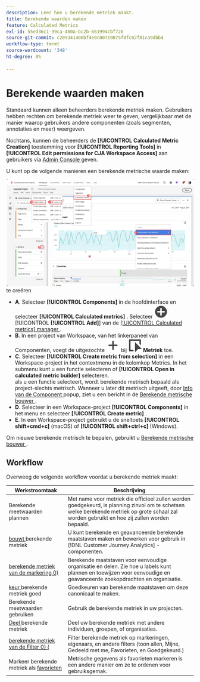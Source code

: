 ```yaml
---
description: Leer hoe u berekende metriek maakt.
title: Berekende waarden maken
feature: Calculated Metrics
exl-id: 55ed36c1-99ca-400a-bc2b-661994cbf720
source-git-commit: c209341400bf4e0c00719075f0fc82f81ca9dbb4
workflow-type: tm+mt
source-wordcount: '348'
ht-degree: 0%

---
```


# Berekende waarden maken

Standaard kunnen alleen beheerders berekende metriek maken. Gebruikers hebben rechten om berekende metriek weer te geven, vergelijkbaar met de manier waarop gebruikers andere componenten (zoals segmenten, annotaties en meer) weergeven.

Nochtans, kunnen de beheerders de **[!UICONTROL Calculated Metric Creation]** toestemming voor **[!UICONTROL Reporting Tools]** in **[!UICONTROL Edit permissions for CJA Workspace Access]** aan gebruikers via [ Admin Console ](/help/technotes/access-control.md#user-level-access) geven.


U kunt op de volgende manieren een berekende metrische waarde maken:

![ Manieren om metrisch ](assets/create-metric.png) te creëren

* **A**. Selecteer **[!UICONTROL Components]** in de hoofdinterface en selecteer **[!UICONTROL Calculated metrics]** . Selecteer ![ AddCircle ](/help/assets/icons/AddCircle.svg) [!UICONTROL **[!UICONTROL Add]**] van de [[!UICONTROL Calculated metrics] manager ](/help/components/calc-metrics/cm-workflow/cm-manager.md).
* **B**. In een project van Workspace, van het linkerpaneel van Componenten, voegt de uitgezochte ![ ](/help/assets/icons/Add.svg) bij ![ Gebeurtenis ](/help/assets/icons/Event.svg) **Metriek** toe.
* **C**. Selecteer **[!UICONTROL Create metric from selection]** in een Workspace-project in het contextmenu in de kolomkop Metrics. In het submenu kunt u een functie selecteren of **[!UICONTROL Open in calculated metric builder]** selecteren. <br/> als u een functie selecteert, wordt berekende metrisch bepaald als project-slechts metrisch. Wanneer u later dit metrisch uitgeeft, door [ Info van de Component ](/help/components/use-components-in-workspace.md#component-info) popup, ziet u een bericht in de [ Berekende metrische bouwer ](/help/components/calc-metrics/cm-workflow/cm-build-metrics.md).
* **D**. Selecteer in een Workspace-project **[!UICONTROL Components]** in het menu en selecteer **[!UICONTROL Create metric]** .
* **E**. In een Workspace-project gebruikt u de sneltoets **[!UICONTROL shift+cmd+c]** (macOS) of **[!UICONTROL shift+ctrl+c]** (Windows).

Om nieuwe berekende metrisch te bepalen, gebruikt u [ Berekende metrische bouwer ](/help/components/calc-metrics/cm-workflow/cm-build-metrics.md).


## Workflow

Overweeg de volgende workflow voordat u berekende metriek maakt:

| Werkstroomtaak | Beschrijving |
| --- | --- |
| Berekende meetwaarden plannen | Met name voor metriek die officieel zullen worden goedgekeurd, is planning zinvol om te schetsen welke berekende metriek op grote schaal zal worden gebruikt en hoe zij zullen worden bepaald. |
| [ bouwt ](/help/components/calc-metrics/cm-workflow/cm-build-metrics.md) berekende metriek | U kunt berekende en geavanceerde berekende maatstaven maken en bewerken voor gebruik in [!DNL Customer Journey Analytics] -componenten. |
| [ berekende metriek van de markering 0}](cm-tagging.md) | Berekende maatstaven voor eenvoudige organisatie en delen. Zie hoe u labels kunt plannen en toewijzen voor eenvoudige en geavanceerde zoekopdrachten en organisatie. |
| [ keur ](cm-approving.md) berekende metriek goed | Goedkeuren van berekende maatstaven om deze canonicaal te maken. |
| Berekende meetwaarden gebruiken | Gebruik de berekende metriek in uw projecten. |
| [ Deel ](cm-sharing.md) berekende metriek | Deel uw berekende metriek met andere individuen, groepen, of organisaties. |
| [ berekende metriek van de Filter 0} {](cm-filter.md) | Filter berekende metriek op markeringen, eigenaars, en andere filters (toon allen, Mijne, Gedeeld met me, Favorieten, en Goedgekeurd.) |
| Markeer berekende metriek als [ favorieten ](cm-finding.md) | Metrische gegevens als favorieten markeren is een andere manier om ze te ordenen voor gebruiksgemak. |

